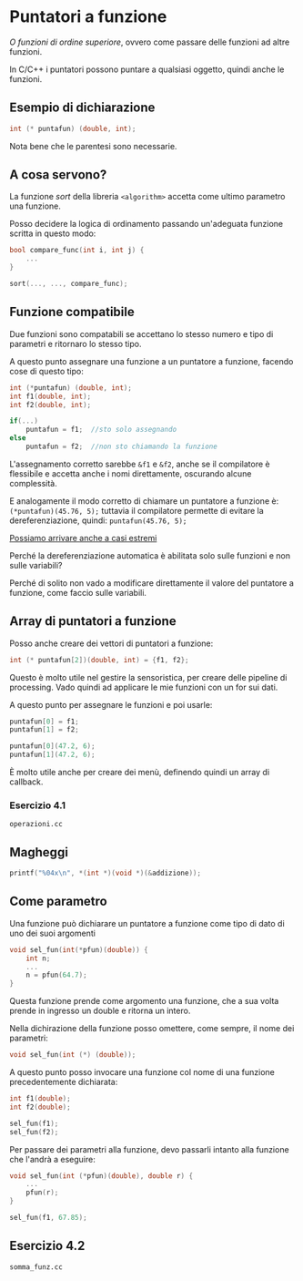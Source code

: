 # Puntatori a funzione

_O funzioni di ordine superiore_, ovvero come passare delle funzioni ad altre funzioni.

In C/C++ i puntatori possono puntare a qualsiasi oggetto, quindi anche le funzioni.

## Esempio di dichiarazione

```c++
int (* puntafun) (double, int);
```

Nota bene che le parentesi sono necessarie.

## A cosa servono?

La funzione *sort* della libreria `<algorithm>` accetta come ultimo parametro una funzione.

Posso decidere la logica di ordinamento passando un'adeguata funzione scritta in questo modo:

```c++
bool compare_func(int i, int j) {
    ...
}

sort(..., ..., compare_func);
```

## Funzione compatibile

Due funzioni sono compatabili se accettano lo stesso numero e tipo di parametri e ritornaro lo stesso
tipo.

A questo punto assegnare una funzione a un puntatore a funzione, facendo cose di questo tipo:

```c++
int (*puntafun) (double, int);
int f1(double, int);
int f2(double, int);

if(...)
    puntafun = f1;  //sto solo assegnando
else
    puntafun = f2;  //non sto chiamando la funzione
```

L'assegnamento corretto sarebbe `&f1` e `&f2`, anche se il compilatore è flessibile e accetta anche i nomi
direttamente, oscurando alcune complessità.

E analogamente il modo corretto di chiamare un puntatore a funzione è:
`(*puntafun)(45.76, 5);`
tuttavia il compilatore permette di evitare la dereferenziazione, quindi:
`puntafun(45.76, 5);`

[Possiamo arrivare anche a casi estremi](https://stackoverflow.com/questions/6893285/why-do-function-pointer-definitions-work-with-any-number-of-ampersands-or-as)

Perché la dereferenziazione automatica è abilitata solo sulle funzioni e non sulle variabili?

Perché di solito non vado a modificare direttamente il valore del puntatore a funzione, come
faccio sulle variabili.

## Array di puntatori a funzione

Posso anche creare dei vettori di puntatori a funzione:

```c++
int (* puntafun[2])(double, int) = {f1, f2};
```

Questo è molto utile nel gestire la sensoristica, per creare delle pipeline di processing.
Vado quindi ad applicare le mie funzioni con un for sui dati.

A questo punto per assegnare le funzioni e poi usarle:
```c++
puntafun[0] = f1;
puntafun[1] = f2;

puntafun[0](47.2, 6);
puntafun[1](47.2, 6);
```

È molto utile anche per creare dei menù, definendo quindi un array di callback.

### Esercizio 4.1

`operazioni.cc`

## Magheggi

```c++
printf("%04x\n", *(int *)(void *)(&addizione));
```

## Come parametro

Una funzione può dichiarare un puntatore a funzione come tipo di dato
di uno dei suoi argomenti

```c++
void sel_fun(int(*pfun)(double)) {
    int n;
    ...
    n = pfun(64.7);
}
```

Questa funzione prende come argomento una funzione, che a sua volta
prende in ingresso un double e ritorna un intero.

Nella dichirazione della funzione posso omettere, come sempre, il nome dei
parametri:

```c++
void sel_fun(int (*) (double));
```

A questo punto posso invocare una funzione col nome di una funzione precedentemente
dichiarata:

```c++
int f1(double);
int f2(double);

sel_fun(f1);
sel_fun(f2);
```

Per passare dei parametri alla funzione, devo passarli intanto alla funzione che
l'andrà a eseguire:

```c++
void sel_fun(int (*pfun)(double), double r) {
    ...
    pfun(r);
}

sel_fun(f1, 67.85);
```

## Esercizio 4.2

`somma_funz.cc`